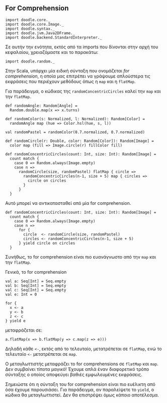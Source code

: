 ## For Comprehension

```tut:invisible
import doodle.core._
import doodle.core.Image._
import doodle.syntax._
import doodle.jvm.Java2DFrame._
import doodle.backend.StandardInterpreter._
```

<div class="callout callout-info">
Σε αυτήν την ενότητα, εκτός από τα imports που δίνονται στην αρχή του κεφαλαίου, χρειαζόμαστε και το παρακάτω:

```tut:silent
import doodle.random._
```
</div>

Στην Scala, υπάρχει μία ειδική σύνταξη που ονομάζεται *for comprehension*, η οποία μας επιτρέπει να γράψουμε απλούστερα τις εκφράσεις που περιέχουν μεθόδους όπως η `map` και η `flatMap`.

Για παράδειγμα, ο κώδικας της `randomConcentricCircles` καλεί την `map` και την `flatMap`.

```tut:silent:invisible
def randomAngle: Random[Angle] =
  Random.double.map(x => x.turns)

def randomColor(s: Normalized, l: Normalized): Random[Color] =
  randomAngle map (hue => Color.hsl(hue, s, l))

val randomPastel = randomColor(0.7.normalized, 0.7.normalized)

def randomCircle(r: Double, color: Random[Color]): Random[Image] =
  color map (fill => Image.circle(r) fillColor fill)
```

```tut:silent:book
def randomConcentricCircles(count: Int, size: Int): Random[Image] =
  count match {
    case 0 => Random.always(Image.empty)
    case n => 
      randomCircle(size, randomPastel) flatMap { circle =>
        randomConcentricCircles(n-1, size + 5) map { circles =>
          circle on circles
        }
      }
  }
```

Αυτό μπορεί να αντικατασταθεί από μία for comprehension.

```tut:silent:book
def randomConcentricCircles(count: Int, size: Int): Random[Image] =
  count match {
    case 0 => Random.always(Image.empty)
    case n => 
      for {
        circle  <- randomCircle(size, randomPastel) 
        circles <- randomConcentricCircles(n-1, size + 5)
      } yield circle on circles 
  }
```

Συνήθως, το for comprehension είναι πιο ευανάγνωστο από την `map` και την `flatMap`.

Γενικά, το for comprehension

```tut:book:invisible
val a: Seq[Int] = Seq.empty
val b: Seq[Int] = Seq.empty
val c: Seq[Int] = Seq.empty
val e: Int = 0
```

```tut:book:silent
for {
  x <- a
  y <- b
  z <- c
} yield e
```

μεταφράζεται σε:

```tut:book:silent
a.flatMap(x => b.flatMap(y => c.map(z => e)))
```

Δηλαδή κάθε `<-`, εκτός από το τελευταίο, μετατρέπεται σε `flatMap`, ενώ το τελευταίο `<-` μετατρέπεται σε `map`.

Ο μεταγλωττιστής μεταφράζει το for comprehensions σε `flatMap` και `map`.
Δεν συμβαίνει τίποτα μαγικό!
Έχουμε απλά έναν διαφορετικό τρόπο σύνταξης ο οποίος αποφεύγει βαθιές εμφωλευμένες εκφράσεις.

Σημειώστε ότι η σύνταξη του for comprehension είναι πιο ευέλικτη από όσα έχουμε παρουσιάσει.
Για παράδειγμα, αν παραλείψετε το `yield`, ο κώδικα θα μεταγλωττιστεί.
Δεν θα επιστρέψει όμως κάποιο αποτέλεσμα.
